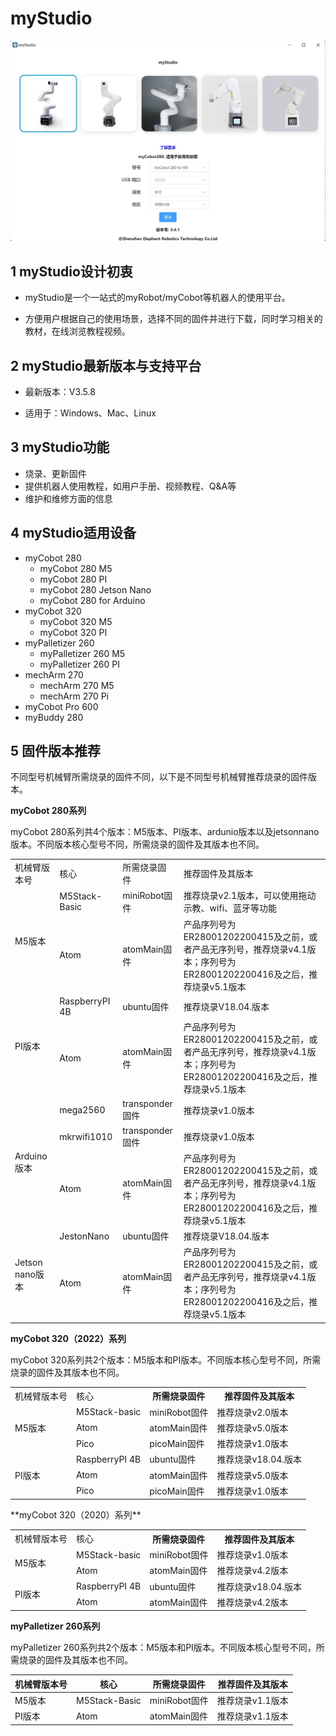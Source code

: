 # myStudio

![封面](../../../resources/3-FunctionsAndApplications/5.2-Softwarelnstructions/mystudioShow.jpg)

## 1 myStudio设计初衷

- myStudio是一个一站式的myRobot/myCobot等机器人的使用平台。

- 方便用户根据自己的使用场景，选择不同的固件并进行下载，同时学习相关的教材，在线浏览教程视频。

## 2 myStudio最新版本与支持平台

- 最新版本：V3.5.8

- 适用于：Windows、Mac、Linux

## 3 myStudio功能

- 烧录、更新固件
- 提供机器人使用教程，如用户手册、视频教程、Q&A等
- 维护和维修方面的信息

## 4 myStudio适用设备

- myCobot 280
  - myCobot 280 M5
  - myCobot 280 PI
  - myCobot 280 Jetson Nano
  - myCobot 280 for Arduino 
- myCobot 320
  - myCobot 320 M5
  - myCobot 320 PI 
- myPalletizer 260
  - myPalletizer 260 M5
  - myPalletizer 260 PI 
- mechArm 270
  - mechArm 270 M5
  - mechArm 270 Pi
- myCobot Pro 600 
- myBuddy 280

## 5 固件版本推荐

不同型号机械臂所需烧录的固件不同，以下是不同型号机械臂推荐烧录的固件版本。

**myCobot 280系列**

myCobot 280系列共4个版本：M5版本、PI版本、ardunio版本以及jetsonnano版本。不同版本核心型号不同，所需烧录的固件及其版本也不同。

<table>
<tr>
	<td>机械臂版本号</td>
    <td>核心</td>
    <td>所需烧录固件</td>
    <td>推荐固件及其版本</td>
</tr>
<tr>
	<td rowspan='2'>M5版本</td>
    <td>M5Stack-Basic</td>
    <td>miniRobot固件</td>
    <td>推荐烧录v2.1版本，可以使用拖动示教、wifi、蓝牙等功能</td>
</tr>
<tr>
	<td>Atom</td>
    <td>atomMain固件</td>
    <td>产品序列号为ER28001202200415及之前，或者产品无序列号，推荐烧录v4.1版本；序列号为ER28001202200416及之后，推荐烧录v5.1版本</td>
</tr>
<tr>
	<td rowspan='2'>PI版本</td>
	<td>RaspberryPI 4B</td>
	<td>ubuntu固件</td>
	<td>推荐烧录V18.04.版本</td>
</tr>
<tr>
	<td>Atom</td>
	<td>atomMain固件</td>
	<td>产品序列号为ER28001202200415及之前，或者产品无序列号，推荐烧录v4.1版本；序列号为ER28001202200416及之后，推荐烧录v5.1版本</td>
</tr>
<tr>
	<td rowspan='3'>Arduino版本</td>
	<td>mega2560</td>
	<td>transponder固件</td>
	<td>推荐烧录v1.0版本</td>
</tr>
	<td>mkrwifi1010</td>
	<td>transponder固件</td>
	<td>推荐烧录v1.0版本</td>
</tr>
<tr>
	<td>Atom</td>
	<td>atomMain固件</td>
	<td>产品序列号为ER28001202200415及之前，或者产品无序列号，推荐烧录v4.1版本；序列号为ER28001202200416及之后，推荐烧录v5.1版本</td>
</tr>
<tr>
	<td rowspan='2'>Jetson nano版本</td>
	<td>JestonNano</td>
	<td>ubuntu固件</td>
	<td>推荐烧录V18.04.版本</td>
</tr>
<tr>
	<td>Atom</td>
	<td>atomMain固件</td>
	<td>产品序列号为ER28001202200415及之前，或者产品无序列号，推荐烧录v4.1版本；序列号为ER28001202200416及之后，推荐烧录v5.1版本</td>
</tr>
</table>


**myCobot 320（2022）系列**

myCobot 320系列共2个版本：M5版本和PI版本。不同版本核心型号不同，所需烧录的固件及其版本也不同。

<table>
<tr>
	<td>机械臂版本号</td>
    <td>核心</td>
    <th>所需烧录固件</th>
    <th>推荐固件及其版本</th>
</tr>
<tr>
	<td rowspan='3'>M5版本</td>
    <td>M5Stack-basic</td>
    <td>miniRobot固件</td>
    <td>推荐烧录v2.0版本</td>
</tr>
<tr>
	<td>Atom</td>
	<td>atomMain固件</td>
	<td>推荐烧录v5.0版本</td>
</tr>
<tr>
	<td>Pico</td>
	<td>picoMain固件</td>
	<td>推荐烧录v1.0版本</td>
</tr>
<tr>
	<td rowspan='3'>PI版本</td>
	<td>RaspberryPI 4B</td>
	<td>ubuntu固件</td>
	<td>推荐烧录v18.04.版本</td>
</tr>
<tr>
	<td>Atom</td>
	<td>atomMain固件</td>
	<td>推荐烧录v5.0版本</td>
</tr>
<tr>
	<td>Pico</td>
	<td>picoMain固件</td>
	<td>推荐烧录v1.0版本</td>
</tr>
</table>
**myCobot 320（2020）系列**

<table>
<tr>
	<td>机械臂版本号</td>
    <td>核心</td>
    <th>所需烧录固件</th>
    <th>推荐固件及其版本</th>
</tr>
<tr>
	<td rowspan='2'>M5版本</td>
    <td>M5Stack-basic</td>
    <td>miniRobot固件</td>
    <td>推荐烧录v1.0版本</td>
</tr>
<tr>
	<td>Atom</td>
	<td>atomMain固件</td>
	<td>推荐烧录v4.2版本</td>
</tr>
<tr>
	<td rowspan='2'>PI版本</td>
	<td>RaspberryPI 4B</td>
	<td>ubuntu固件</td>
	<td>推荐烧录v18.04.版本</td>
</tr>
<tr>
	<td>Atom</td>
	<td>atomMain固件</td>
	<td>推荐烧录v4.2版本</td>
</tr>
</table>


**myPalletizer 260系列**

myPalletizer 260系列共2个版本：M5版本和PI版本。不同版本核心型号不同，所需烧录的固件及其版本也不同。

| 机械臂版本号 | 核心          | 所需烧录固件  | 推荐固件及其版本 |
| ------------ | ------------- | ------------- | ---------------- |
| M5版本       | M5Stack-Basic | miniRobot固件 | 推荐烧录v1.1版本 |
| PI版本       | Atom          | atomMain固件  | 推荐烧录v1.1版本 |
